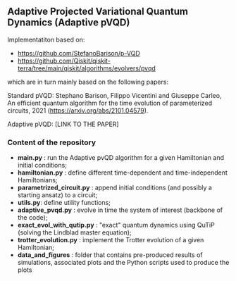 ## Adaptive Projected Variational Quantum Dynamics (Adaptive pVQD) 

Implementatiton based on: 
- https://github.com/StefanoBarison/p-VQD
- https://github.com/Qiskit/qiskit-terra/tree/main/qiskit/algorithms/evolvers/pvqd

which are in turn mainly based on the following papers:

Standard pVQD:
Stephano Barison, Filippo Vicentini and Giuseppe Carleo, An efficient quantum algorithm for the 
time evolution of parameterized circuits, 2021 (https://arxiv.org/abs/2101.04579).

Adaptive pVQD:
[LINK TO THE PAPER]

### Content of the repository

- **main.py** : run the Adaptive pvQD algorithm for a given Hamiltonian and initial conditions;
- **hamiltonian.py** : define different time-dependent and time-independent Hamiltonians;
- **parametrized_circuit.py** : append initial conditions (and possibly a starting ansatz) to a circuit; 
- **utils.py**: define utility functions;
- **adaptive_pvqd.py** : evolve in time the system of interest (backbone of the code);
- **exact_evol_with_qutip.py** : "exact" quantum dynamics using QuTiP (solving the Lindblad master equation);
- **trotter_evolution.py** : implement the Trotter evolution of a given Hamiltonian;
- **data_and_figures** : folder that contains pre-produced results of simulations, associated plots and the Python scripts used to produce the plots


